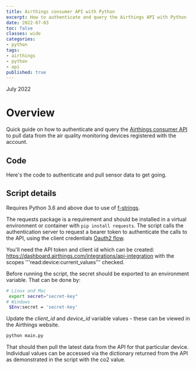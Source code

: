 ```yaml
---
title: Airthings consumer API with Python
excerpt: How to authenticate and query the Airthings API with Python
date: 2022-07-03
toc: false
classes: wide
categories:
- python
tags:
- airthings
- python
- api
published: true
---
```

July 2022

# Overview

Quick guide on how to authenticate and query the [Airthings consumer API] to pull data from the air quality monitoring devices registered with the account.

## Code

Here's the code to authenticate and pull sensor data to get going.

<script src="https://gist.github.com/MatthewJDavis/e26f388b68d27dfede3ba8bbb1d213fa.js"></script>

## Script details

Requires Python 3.6 and above due to use of [f-strings].

The requests package is a requirement and should be installed in a virtual environment or container with ```pip install requests```.
The script calls the authentication server to request a bearer token to authenticate the calls to the API, using the client credentials [Oauth2 flow].

You'll need the API token and client id which can be created: <https://dashboard.airthings.com/integrations/api-integration> with the scopes '''read:device:current_values''' checked.

Before running the script, the secret should be exported to an environment variable. That can be done by:

```bash
# Linux and Mac
 export secret="secret-key"
# Windows
 $Env:secret = 'secret-key'
```

Update the *client_id* and *device_id* variable values - these can be viewed in the Airthings website.

```bash
python main.py
```

That should then pull the latest data from the API for that particular device. Individual values can be accessed via the dictionary returned from the API as demonstrated in the script with the co2 value.

[Oauth2 flow]: https://www.rfc-editor.org/rfc/rfc6749#section-4.4.2
[Airthings consumer API]: https://developer.airthings.com/consumer-api-docs
[f-strings]: https://realpython.com/python-f-strings/